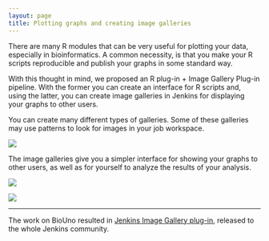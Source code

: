 ```yaml
---
layout: page
title: Plotting graphs and creating image galleries
---
```


<p>
	There are many R modules that can be very useful for plotting your data, especially in bioinformatics. A 
	common necessity, is that you make your R scripts reproducible and publish your graphs in some standard way.
</p>

<p>
	With this thought in mind, we proposed an R plug-in + Image Gallery Plug-in pipeline. With the former you can 
	create an interface for R scripts and, using the latter, you can create image galleries in Jenkins for 
	displaying your graphs to other users.
</p>

<p>
    You can create many different types of galleries. Some of these galleries may use patterns to look for 
    images in your job workspace.
</p>

<p class="center">
	<a href="{{ site.baseurl }}assets/img/tutorials/plotting-graphs-and-creating-image-galeries/screenshot_ig_001.png">
		<img src="{{ site.baseurl }}assets/img/tutorials/plotting-graphs-and-creating-image-galeries/screenshot_ig_001.png">
	</a>
</p>

<p>
	The image galleries give you a simpler interface for showing your graphs to other users, as well as for 
	yourself to analyze the results of your analysis.
</p>

<p class="center">
	<a href="{{ site.baseurl }}assets/img/tutorials/plotting-graphs-and-creating-image-galeries/screenshot_ig_002.png">
		<img src="{{ site.baseurl }}assets/img/tutorials/plotting-graphs-and-creating-image-galeries/screenshot_ig_002.png">
	</a>
</p>

<p class="center">
	<a href="{{ site.baseurl }}assets/img/tutorials/plotting-graphs-and-creating-image-galeries/screenshot_ig_003.png">
		<img src="{{ site.baseurl }}assets/img/tutorials/plotting-graphs-and-creating-image-galeries/screenshot_ig_003.png">
	</a>
</p>

<hr>

<p>The work on BioUno resulted in 
<a href="https://wiki.jenkins-ci.org/display/JENKINS/Image+Gallery+Plugin">Jenkins Image Gallery plug-in</a>, 
released to the whole Jenkins community.</p>
